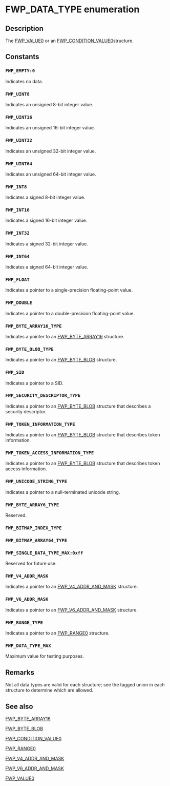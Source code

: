 # FWP_DATA_TYPE enumeration

## Description

The [FWP_VALUE0](https://learn.microsoft.com/windows/desktop/api/fwptypes/ns-fwptypes-fwp_value0) or an [FWP_CONDITION_VALUE0](https://learn.microsoft.com/windows/desktop/api/fwptypes/ns-fwptypes-fwp_condition_value0)structure.

## Constants

### `FWP_EMPTY:0`

Indicates no data.

### `FWP_UINT8`

Indicates an unsigned 8-bit integer value.

### `FWP_UINT16`

Indicates an unsigned 16-bit integer value.

### `FWP_UINT32`

Indicates an unsigned 32-bit integer value.

### `FWP_UINT64`

Indicates an unsigned 64-bit integer value.

### `FWP_INT8`

Indicates a signed 8-bit integer value.

### `FWP_INT16`

Indicates a signed 16-bit integer value.

### `FWP_INT32`

Indicates a signed 32-bit integer value.

### `FWP_INT64`

Indicates a signed 64-bit integer value.

### `FWP_FLOAT`

Indicates a pointer to a single-precision floating-point value.

### `FWP_DOUBLE`

Indicates a pointer to a double-precision floating-point value.

### `FWP_BYTE_ARRAY16_TYPE`

Indicates a pointer to an [FWP_BYTE_ARRAY16](https://learn.microsoft.com/windows/desktop/api/fwptypes/ns-fwptypes-fwp_byte_array16) structure.

### `FWP_BYTE_BLOB_TYPE`

Indicates a pointer to an [FWP_BYTE_BLOB](https://learn.microsoft.com/windows/desktop/api/fwptypes/ns-fwptypes-fwp_byte_blob) structure.

### `FWP_SID`

Indicates a pointer to a SID.

### `FWP_SECURITY_DESCRIPTOR_TYPE`

Indicates a pointer to an [FWP_BYTE_BLOB](https://learn.microsoft.com/windows/desktop/api/fwptypes/ns-fwptypes-fwp_byte_blob) structure that describes a security descriptor.

### `FWP_TOKEN_INFORMATION_TYPE`

Indicates a pointer to an [FWP_BYTE_BLOB](https://learn.microsoft.com/windows/desktop/api/fwptypes/ns-fwptypes-fwp_byte_blob) structure that describes token information.

### `FWP_TOKEN_ACCESS_INFORMATION_TYPE`

Indicates a pointer to an [FWP_BYTE_BLOB](https://learn.microsoft.com/windows/desktop/api/fwptypes/ns-fwptypes-fwp_byte_blob) structure that describes token access information.

### `FWP_UNICODE_STRING_TYPE`

Indicates a pointer to a null-terminated unicode string.

### `FWP_BYTE_ARRAY6_TYPE`

Reserved.

### `FWP_BITMAP_INDEX_TYPE`

### `FWP_BITMAP_ARRAY64_TYPE`

### `FWP_SINGLE_DATA_TYPE_MAX:0xff`

Reserved for future use.

### `FWP_V4_ADDR_MASK`

Indicates a pointer to an [FWP_V4_ADDR_AND_MASK](https://learn.microsoft.com/windows/desktop/api/fwptypes/ns-fwptypes-fwp_v4_addr_and_mask) structure.

### `FWP_V6_ADDR_MASK`

Indicates a pointer to an [FWP_V6_ADDR_AND_MASK](https://learn.microsoft.com/windows/desktop/api/fwptypes/ns-fwptypes-fwp_v6_addr_and_mask) structure.

### `FWP_RANGE_TYPE`

Indicates a pointer to an [FWP_RANGE0](https://learn.microsoft.com/windows/desktop/api/fwptypes/ns-fwptypes-fwp_range0) structure.

### `FWP_DATA_TYPE_MAX`

Maximum value for testing purposes.

## Remarks

Not all data types are valid for each structure; see the tagged union
in each structure to determine which are allowed.

## See also

[FWP_BYTE_ARRAY16](https://learn.microsoft.com/windows/desktop/api/fwptypes/ns-fwptypes-fwp_byte_array16)

[FWP_BYTE_BLOB](https://learn.microsoft.com/windows/desktop/api/fwptypes/ns-fwptypes-fwp_byte_blob)

[FWP_CONDITION_VALUE0](https://learn.microsoft.com/windows/desktop/api/fwptypes/ns-fwptypes-fwp_condition_value0)

[FWP_RANGE0](https://learn.microsoft.com/windows/desktop/api/fwptypes/ns-fwptypes-fwp_range0)

[FWP_V4_ADDR_AND_MASK](https://learn.microsoft.com/windows/desktop/api/fwptypes/ns-fwptypes-fwp_v4_addr_and_mask)

[FWP_V6_ADDR_AND_MASK](https://learn.microsoft.com/windows/desktop/api/fwptypes/ns-fwptypes-fwp_v6_addr_and_mask)

[FWP_VALUE0](https://learn.microsoft.com/windows/desktop/api/fwptypes/ns-fwptypes-fwp_value0)